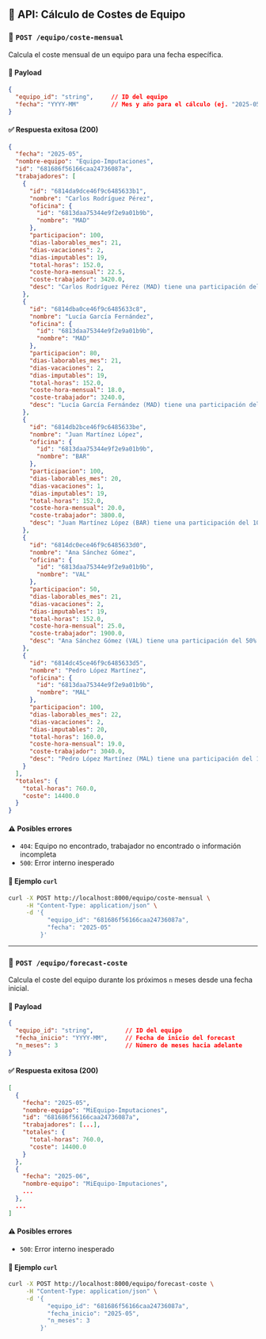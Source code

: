 ## 📘 API: Cálculo de Costes de Equipo

### 🔹 `POST /equipo/coste-mensual`

Calcula el coste mensual de un equipo para una fecha específica.

#### 🧾 Payload

```json
{
  "equipo_id": "string",     // ID del equipo
  "fecha": "YYYY-MM"         // Mes y año para el cálculo (ej. "2025-05")
}
```

#### ✅ Respuesta exitosa (200)

```json
{
  "fecha": "2025-05",
  "nombre-equipo": "Equipo-Imputaciones",
  "id": "681686f56166caa24736087a",
  "trabajadores": [
    {
      "id": "6814da9dce46f9c6485633b1",
      "nombre": "Carlos Rodríguez Pérez",
      "oficina": {
        "id": "6813daa75344e9f2e9a01b9b",
        "nombre": "MAD"
      },
      "participacion": 100,
      "dias-laborables_mes": 21,
      "dias-vacaciones": 2,
      "dias-imputables": 19,
      "total-horas": 152.0,
      "coste-hora-mensual": 22.5,
      "coste-trabajador": 3420.0,
      "desc": "Carlos Rodríguez Pérez (MAD) tiene una participación del 100%..."
    },
    {
      "id": "6814dba0ce46f9c6485633c8",
      "nombre": "Lucía García Fernández",
      "oficina": {
        "id": "6813daa75344e9f2e9a01b9b",
        "nombre": "MAD"
      },
      "participacion": 80,
      "dias-laborables_mes": 21,
      "dias-vacaciones": 2,
      "dias-imputables": 19,
      "total-horas": 152.0,
      "coste-hora-mensual": 18.0,
      "coste-trabajador": 3240.0,
      "desc": "Lucía García Fernández (MAD) tiene una participación del 80%..."
    },
    {
      "id": "6814db2bce46f9c6485633be",
      "nombre": "Juan Martínez López",
      "oficina": {
        "id": "6813daa75344e9f2e9a01b9b",
        "nombre": "BAR"
      },
      "participacion": 100,
      "dias-laborables_mes": 20,
      "dias-vacaciones": 1,
      "dias-imputables": 19,
      "total-horas": 152.0,
      "coste-hora-mensual": 20.0,
      "coste-trabajador": 3800.0,
      "desc": "Juan Martínez López (BAR) tiene una participación del 100%..."
    },
    {
      "id": "6814dc0ece46f9c6485633d0",
      "nombre": "Ana Sánchez Gómez",
      "oficina": {
        "id": "6813daa75344e9f2e9a01b9b",
        "nombre": "VAL"
      },
      "participacion": 50,
      "dias-laborables_mes": 21,
      "dias-vacaciones": 2,
      "dias-imputables": 19,
      "total-horas": 152.0,
      "coste-hora-mensual": 25.0,
      "coste-trabajador": 1900.0,
      "desc": "Ana Sánchez Gómez (VAL) tiene una participación del 50%..."
    },
    {
      "id": "6814dc45ce46f9c6485633d5",
      "nombre": "Pedro López Martínez",
      "oficina": {
        "id": "6813daa75344e9f2e9a01b9b",
        "nombre": "MAL"
      },
      "participacion": 100,
      "dias-laborables_mes": 22,
      "dias-vacaciones": 2,
      "dias-imputables": 20,
      "total-horas": 160.0,
      "coste-hora-mensual": 19.0,
      "coste-trabajador": 3040.0,
      "desc": "Pedro López Martínez (MAL) tiene una participación del 100%..."
    }
  ],
  "totales": {
    "total-horas": 760.0,
    "coste": 14400.0
  }
}
```

#### ⚠️ Posibles errores

* `404`: Equipo no encontrado, trabajador no encontrado o información incompleta
* `500`: Error interno inesperado

#### 📌 Ejemplo `curl`

```bash
curl -X POST http://localhost:8000/equipo/coste-mensual \
     -H "Content-Type: application/json" \
     -d '{
           "equipo_id": "681686f56166caa24736087a",
           "fecha": "2025-05"
         }'
```

---

### 🔹 `POST /equipo/forecast-coste`

Calcula el coste del equipo durante los próximos `n` meses desde una fecha inicial.

#### 🧾 Payload

```json
{
  "equipo_id": "string",         // ID del equipo
  "fecha_inicio": "YYYY-MM",     // Fecha de inicio del forecast
  "n_meses": 3                   // Número de meses hacia adelante
}
```

#### ✅ Respuesta exitosa (200)

```json
[
  {
    "fecha": "2025-05",
    "nombre-equipo": "MiEquipo-Imputaciones",
    "id": "681686f56166caa24736087a",
    "trabajadores": [...],
    "totales": {
      "total-horas": 760.0,
      "coste": 14400.0
    }
  },
  {
    "fecha": "2025-06",
    "nombre-equipo": "MiEquipo-Imputaciones",
    ...
  },
  ...
]
```

#### ⚠️ Posibles errores

* `500`: Error interno inesperado

#### 📌 Ejemplo `curl`

```bash
curl -X POST http://localhost:8000/equipo/forecast-coste \
     -H "Content-Type: application/json" \
     -d '{
           "equipo_id": "681686f56166caa24736087a",
           "fecha_inicio": "2025-05",
           "n_meses": 3
         }'
```
